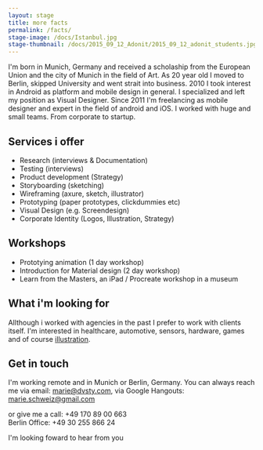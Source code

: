 ```yaml
---
layout: stage
title: more facts
permalink: /facts/
stage-image: /docs/Istanbul.jpg
stage-thumbnail: /docs/2015_09_12_Adonit/2015_09_12_adonit_students.jpg
---
```


I'm born in Munich, Germany and received a scholaship from the European Union and the city of Munich in the field of Art. As 20 year old I moved to Berlin, skipped University and went strait into business. 2010 I took interest in Android as platform and mobile design in general. I specialized and left my position as Visual Designer. Since 2011 I'm freelancing as mobile designer and expert in the field of android and iOS. I worked with huge and small teams. From corporate to startup.

## Services i offer

* Research (interviews & Documentation)
* Testing (interviews)
* Product development (Strategy)
* Storyboarding (sketching)
* Wireframing (axure, sketch, illustrator)
* Prototyping (paper prototypes, clickdummies etc)
* Visual Design (e.g. Screendesign)
* Corporate Identity (Logos, Illustration, Strategy)

## Workshops

* Prototying animation (1 day workshop)
* Introduction for Material design (2 day workshop)
* Learn from the Masters, an iPad / Procreate workshop in a museum

## What i'm looking for

Allthough i worked with agencies in the past I prefer to work with clients itself. I'm interested in healthcare, automotive, sensors, hardware, games and of course [illustration](http://marie-schweiz.de).

## Get in touch

I'm working remote and in Munich or Berlin, Germany. You can always reach me via email: [marie@dvsty.com](mailto:marie@dvsty.com),  via Google Hangouts: [marie.schweiz@gmail.com](mailto:marie.schweiz@gmail.com) 

or give me a call: +49 170 89 00 663 <br>
Berlin Office: +49 30 255 866 24

I'm looking foward to hear from you